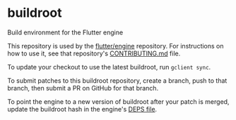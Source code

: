 # buildroot
Build environment for the Flutter engine

This repository is used by the [flutter/engine](https://github.com/flutter/engine) repository.
For instructions on how to use it, see that repository's [CONTRIBUTING.md](https://github.com/flutter/engine/blob/master/CONTRIBUTING.md) file.

To update your checkout to use the latest buildroot, run `gclient sync`.

To submit patches to this buildroot repository, create a branch, push to that branch, then submit a PR on GitHub for that branch.

To point the engine to a new version of buildroot after your patch is merged, update the buildroot hash in the engine's [DEPS file](https://github.com/flutter/engine/blob/master/DEPS).
